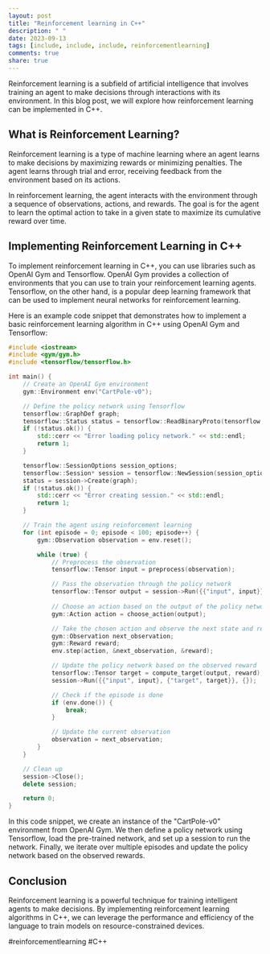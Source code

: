 ```yaml
---
layout: post
title: "Reinforcement learning in C++"
description: " "
date: 2023-09-13
tags: [include, include, include, reinforcementlearning]
comments: true
share: true
---
```


Reinforcement learning is a subfield of artificial intelligence that involves training an agent to make decisions through interactions with its environment. In this blog post, we will explore how reinforcement learning can be implemented in C++.

## What is Reinforcement Learning?

Reinforcement learning is a type of machine learning where an agent learns to make decisions by maximizing rewards or minimizing penalties. The agent learns through trial and error, receiving feedback from the environment based on its actions.

In reinforcement learning, the agent interacts with the environment through a sequence of observations, actions, and rewards. The goal is for the agent to learn the optimal action to take in a given state to maximize its cumulative reward over time.

## Implementing Reinforcement Learning in C++

To implement reinforcement learning in C++, you can use libraries such as OpenAI Gym and Tensorflow. OpenAI Gym provides a collection of environments that you can use to train your reinforcement learning agents. Tensorflow, on the other hand, is a popular deep learning framework that can be used to implement neural networks for reinforcement learning.

Here is an example code snippet that demonstrates how to implement a basic reinforcement learning algorithm in C++ using OpenAI Gym and Tensorflow:

```cpp
#include <iostream>
#include <gym/gym.h>
#include <tensorflow/tensorflow.h>

int main() {
    // Create an OpenAI Gym environment
    gym::Environment env("CartPole-v0");

    // Define the policy network using Tensorflow
    tensorflow::GraphDef graph;
    tensorflow::Status status = tensorflow::ReadBinaryProto(tensorflow::Env::Default(), "policy_network.pb", &graph);
    if (!status.ok()) {
        std::cerr << "Error loading policy network." << std::endl;
        return 1;
    }

    tensorflow::SessionOptions session_options;
    tensorflow::Session* session = tensorflow::NewSession(session_options);
    status = session->Create(graph);
    if (!status.ok()) {
        std::cerr << "Error creating session." << std::endl;
        return 1;
    }

    // Train the agent using reinforcement learning
    for (int episode = 0; episode < 100; episode++) {
        gym::Observation observation = env.reset();

        while (true) {
            // Preprocess the observation
            tensorflow::Tensor input = preprocess(observation);

            // Pass the observation through the policy network
            tensorflow::Tensor output = session->Run({{"input", input}}, {"output"});
            
            // Choose an action based on the output of the policy network
            gym::Action action = choose_action(output);

            // Take the chosen action and observe the next state and reward
            gym::Observation next_observation;
            gym::Reward reward;
            env.step(action, &next_observation, &reward);

            // Update the policy network based on the observed reward
            tensorflow::Tensor target = compute_target(output, reward);
            session->Run({{"input", input}, {"target", target}}, {});

            // Check if the episode is done
            if (env.done()) {
                break;
            }

            // Update the current observation
            observation = next_observation;
        }
    }

    // Clean up
    session->Close();
    delete session;

    return 0;
}
```

In this code snippet, we create an instance of the "CartPole-v0" environment from OpenAI Gym. We then define a policy network using Tensorflow, load the pre-trained network, and set up a session to run the network. Finally, we iterate over multiple episodes and update the policy network based on the observed rewards.

## Conclusion

Reinforcement learning is a powerful technique for training intelligent agents to make decisions. By implementing reinforcement learning algorithms in C++, we can leverage the performance and efficiency of the language to train models on resource-constrained devices.

#reinforcementlearning #C++